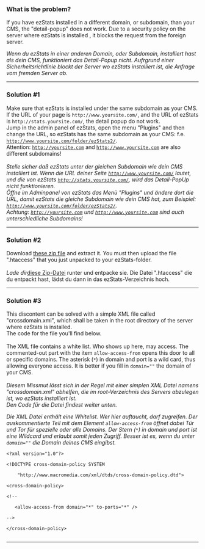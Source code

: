 ### What is the problem? ###

If you have ezStats installed in a different domain, or subdomain, than your CMS, the "detail-popup" does not work. Due to a security policy on the server where ezStats is installed , it blocks the request from the foreign server.

_Wenn du ezStats in einer anderen Domain, oder Subdomain, installiert hast als dein CMS, funktioniert das Detail-Popup nicht. Aufrgrund einer Sicherheitsrichtlinie blockt der Server wo ezStats installiert ist, die Anfrage vom fremden Server ab._

---


### Solution #1 ###
Make sure that ezStats is installed under the same subdomain as your CMS. If the URL of your page is `http://www.yoursite.com/`, and the URL of ezStats is `http://stats.yoursite.com/`, the detail popup do not work.<br>
Jump in the admin panel of ezStats, open the menu "Plugins" and then change the URL, so ezStats has the same subdomain as your CMS: f.e. <code>http://www.yoursite.com/folder/ezStats2/</code>.<br>
Attention: <code>http://yoursite.com</code> and <code>http://www.yoursite.com</code> are also different subdomains!<br>
<br>
<i>Stelle sicher daß ezStats unter der gleichen Subdomain wie dein CMS installiert ist. Wenn die URL deiner Seite <code>http://www.yoursite.com/</code> lautet, und die von ezStats <code>http://stats.yoursite.com/</code>, wird das Detail-PopUp nicht funktionieren.</i><br>
<i>Öffne im Adminpanel von ezStats das Menü "Plugins" und ändere dort die URL, damit ezStats die gleiche Subdomain wie dein CMS hat, zum Beispiel: <code>http://www.yoursite.com/folder/ezStats2/</code>.</i><br>
<i>Achtung: <code>http://yoursite.com</code> und <code>http://www.yoursite.com</code> sind auch unterschiedliche Subdomains!</i>
<hr />

<h3>Solution #2</h3>
Download <a href='http://gfx.ezstats.org/htaccess.zip'>these zip file</a> and extract it. You must then upload the file ".htaccess" that you just unpacked to your ezStats-folder.<br>
<br>
<i>Lade dir</i><a href='http://gfx.ezstats.org/htaccess.zip'>diese Zip-Datei</a> runter und entpacke sie. Die Datei ".htaccess" die du entpackt hast, lädst du dann in das ezStats-Verzeichnis hoch.<i><br>
<hr /></i>

<h3>Solution #3</h3>
This discontent can be solved with a simple XML file called "crossdomain.xml", which shall be taken in the root directory of the server where ezStats is installed.<br>
The code for the file you'll find below.<br>
<br>
The XML file contains a white list. Who shows up here, may access. The commented-out part with the item <code>allow-access-from</code> opens this door to all or specific domains. The asterisk (<code>*</code>) in domain and port is a wild card, thus allowing everyone access. It is better if you fill in <code>domain=""</code> the domain of your CMS.<br>
<br>
<i>Diesem Missmut lässt sich in der Regel mit einer simplen XML Datei namens "crossdomain.xml" abhelfen, die im root-Verzeichnis des Servers abzulegen ist, wo ezStats installiert ist.<br>
Den Code für die Datei findest weiter unten.</i>

<i>Die XML Datei enthält eine Whitelist. Wer hier auftaucht, darf zugreifen. Der auskommentierte Teil mit dem Element <code>allow-access-from</code> öffnet dabei Tür und Tor für spezielle oder alle Domains. Der Stern (<code>*</code>) in domain und port ist eine Wildcard und erlaubt somit jeden Zugriff. Besser ist es, wenn du unter <code>domain=""</code> die Domain deines CMS eingibst.</i>

<pre><code>&lt;?xml version="1.0"?&gt;<br>
&lt;!DOCTYPE cross-domain-policy SYSTEM <br>
    "http://www.macromedia.com/xml/dtds/cross-domain-policy.dtd"&gt;<br>
&lt;cross-domain-policy&gt;<br>
&lt;!--<br>
   &lt;allow-access-from domain="*" to-ports="*" /&gt;<br>
--&gt;<br>
&lt;/cross-domain-policy&gt;<br>
</code></pre>
<hr />